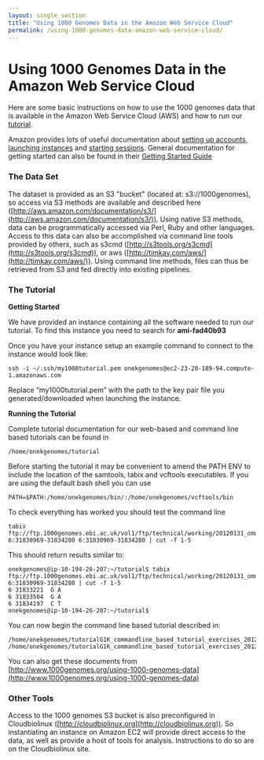 ```yaml
---
layout: single_section
title: "Using 1000 Genomes Data in the Amazon Web Service Cloud"
permalink: /using-1000-genomes-data-amazon-web-service-cloud/
---
```


# Using 1000 Genomes Data in the Amazon Web Service Cloud

Here are some basic instructions on how to use the 1000 genomes data that is available in the Amazon Web Service Cloud (AWS) and how to run our [tutorial](http://www.1000genomes.org/using-1000-genomes-data).

Amazon provides lots of useful documentation about [setting up accounts](http://aws.amazon.com/ec2/), [launching instances](http://docs.amazonwebservices.com/AWSEC2/latest/GettingStartedGuide/LaunchInstance.html?r=3051) and [starting sessions](http://docs.amazonwebservices.com/AWSEC2/latest/GettingStartedGuide/ConnectToInstanceLinux.html). General documentation for getting started can also be found in their [Getting Started Guide](http://docs.amazonwebservices.com/AWSEC2/latest/GettingStartedGuide/)

### The Data Set

The dataset is provided as an S3 "bucket" (located at: s3://1000genomes), so access via S3 methods are available and described here ([http://aws.amazon.com/documentation/s3/](http://aws.amazon.com/documentation/s3/)). Using native S3 methods, data can be programmatically accessed via Perl, Ruby and other languages. Access to this data can also be accomplished via command line tools provided by others, such as s3cmd ([http://s3tools.org/s3cmd](http://s3tools.org/s3cmd)), or aws ([http://timkay.com/aws/](http://timkay.com/aws/)). Using command line methods, files can thus be retrieved from S3 and fed directly into existing pipelines.

### The Tutorial

**Getting Started**

We have provided an instance containing all the software needed to run our tutorial. To find this instance you need to search for **ami-fad40b93**

Once you have your instance setup an example command to connect to the instance would look like:

    ssh -i ~/.ssh/my1000tutorial.pem onekgenomes@ec2-23-20-189-94.compute-1.amazonaws.com

Replace “my1000tutorial.pem” with the path to the key pair file you generated/downloaded when launching the instance.

**Running the Tutorial**

Complete tutorial documentation for our web-based and command line based tutorials can be found in

    /home/onekgenomes/tutorial

Before starting the tutorial it may be convenient to amend the PATH ENV to include the location of the samtools, tabix and vcftools executables. If you are using the default bash shell you can use

    PATH=$PATH:/home/onekgenomes/bin/:/home/onekgenomes/vcftools/bin

To check everything has worked you should test the command line

    tabix ftp://ftp.1000genomes.ebi.ac.uk/vol1/ftp/technical/working/20120131_omni_genotypes_and_intensities/Omni25_genotypes_2141_samples.b37.vcf.gz 6:31830969-31834280 6:31830969-31834280 | cut -f 1-5

This should return results similar to:

    onekgenomes@ip-10-194-26-207:~/tutorial$ tabix ftp://ftp.1000genomes.ebi.ac.uk/vol1/ftp/technical/working/20120131_omni_genotypes_and_intensities/Omni25_genotypes_2141_samples.b37.vcf.gz 6:31830969-31834280 | cut -f 1-5
    6 31833221  G A
    6 31833504  G A
    6 31834197  C T
    onekgenomes@ip-10-194-26-207:~/tutorial$

You can now begin the command line based tutorial described in:

    /home/onekgenomes/tutorialG1K_commandline_based_tutorial_exercises_20120217.pdf
    /home/onekgenomes/tutorialG1K_commandline_based_tutorial_exercises_20120217.doc

You can also get these documents from [http://www.1000genomes.org/using-1000-genomes-data](http://www.1000genomes.org/using-1000-genomes-data)

### Other Tools

Access to the 1000 genomes S3 bucket is also preconfigured in Cloudbiolinux ([http://cloudbiolinux.org](http://cloudbiolinux.org)). So instantiating an instance on Amazon EC2 will provide direct access to the data, as well as provide a host of tools for analysis. Instructions to do so are on the Cloudbiolinux site.
